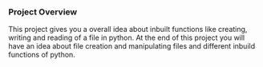 ### Project Overview

 This project gives you a overall idea about inbuilt functions like creating, writing and reading of a file in  python. At the end of this project you will have an idea about file creation and manipulating files and different inbuild functions of python. 


